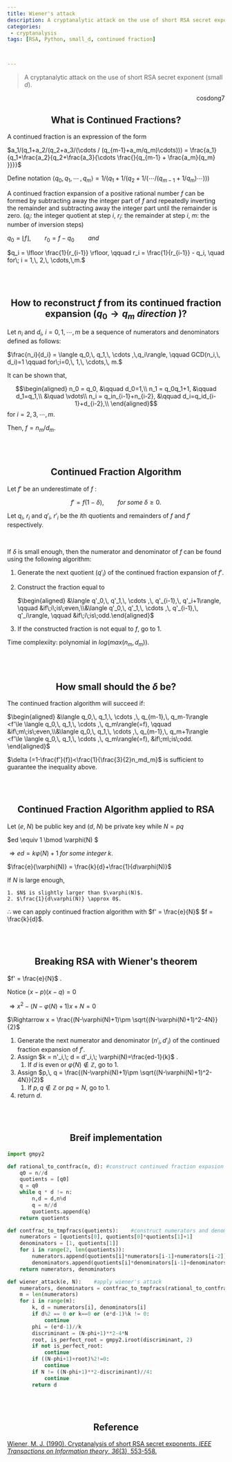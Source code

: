 ```yaml
---
title: Wiener's attack
description: A cryptanalytic attack on the use of short RSA secret exponent (small d).
categories:
 - cryptanalysis
tags: [RSA, Python, small_d, continued fraction]



---
```




> A cryptanalytic attack on the use of short RSA secret exponent (small $d$).

<div style="text-align: right"> cosdong7 </div>



## <center>What is Continued Fractions?</center>

A continued fraction is an expression of the form 

$a_1/(q_1+a_2/(q_2+a_3/(\cdots / (q_{m-1}+a_m/q_m)\cdots))) = \frac{a_1}{q_1+\frac{a_2}{q_2+\frac{a_3}{\cdots \frac{}{q_{m-1} + \frac{a_m}{q_m} }}}}$

Define notation $\langle q_0,\, q_1,\, \cdots\, ,\, q_m\rangle = 1/(q_1+1/(q_2+1/(\cdots / (q_{m-1}+1/q_m)\cdots)))$



A continued fraction expansion of a positive rational number $f$ can be formed by subtracting away the integer part of $f$ and repeatedly inverting the remainder and subtracting away the integer part until the remainder is zero. ($q_i$: the integer quotient at step $i$, $r_i$: the remainder at step $i$, $m$: the number of inversion steps)

$q_0 = \lfloor f \rfloor, \qquad r_0 = f-q_0 \qquad and$

$q_i = \lfloor \frac{1}{r_{i-1}} \rfloor, \qquad r_i = \frac{1}{r_{i-1}} - q_i, \quad for\; i = 1,\, 2,\, \cdots,\,m.$



<br>

<br>

## <center>How to reconstruct $f$ from its continued fraction expansion ($q_0 \rightarrow q_m\; direction$ )?</center>

Let $n_i$ and $d_i$, $i = 0,1,\cdots,m$ be a sequence of numerators and denominators defined as follows: 

$\frac{n_i}{d_i} = \langle q_0,\, q_1,\, \cdots ,\,q_i\rangle, \qquad GCD(n_i,\, d_i)=1 \qquad for\;i=0,\, 1,\, \cdots,\, m.$

It can be shown that,

$$\begin{aligned} n_0 = q_0, &\qquad d_0=1,\\ n_1 = q_0q_1+1, &\qquad d_1=q_1,\\ &\quad \vdots\\ n_i = q_in_{i-1}+n_{i-2}, &\qquad d_i=q_id_{i-1}+d_{i-2},\\  \end{aligned}$$  for $i = 2,\, 3,\, \cdots, \, m.$

Then, $f = n_m/d_m.$



<br>

<br>

## <center>Continued Fraction Algorithm</center>

Let $f'$ be an underestimate of $f$ :

$$f'=f(1-\delta),\qquad for\; some\; \delta \ge 0.$$

Let $q_i$, $r_i$ and $q'_i$, $r'_i$ be the $i$th quotients and remainders of $f$ and $f'$ respectively.

<br>

If $\delta$ is small enough, then the numerator and denominator of $f$ can be found using the following algorithm:

1. Generate the next quotient ($q'_i$) of the continued fraction expansion of $f'$.

2. Construct the fraction equal to 

   $\begin{aligned} &\langle q'_0,\, q'_1,\, \cdots ,\, q'_{i-1},\, q'_i+1\rangle, \qquad &if\;i\;is\;even,\\&\langle q'_0,\, q'_1,\, \cdots ,\, q'_{i-1},\, q'_i\rangle, \qquad &if\;i\;is\;odd.\end{aligned}$

3. If the constructed fraction is not equal to $f$, go to 1.

Time complexiity: polynomial in $log(max(n_m, \, d_m)).$



<br>

<br>



## <center>How small should the $\delta$ be?</center>

The continued fraction algorithm will succeed if:

$\begin{aligned} &\langle q_0,\, q_1,\, \cdots ,\, q_{m-1},\, q_m-1\rangle <f'\le \langle q_0,\, q_1,\, \cdots ,\, q_m\rangle(=f), \qquad &if\;m\;is\;even,\\&\langle q_0,\, q_1,\, \cdots ,\, q_{m-1},\, q_m+1\rangle <f'\le \langle q_0,\, q_1,\, \cdots ,\, q_m\rangle(=f),  &if\;m\;is\;odd. \end{aligned}$

$\delta (=1-\frac{f'}{f})<\frac{1}{\frac{3}{2}n_md_m}$ is sufficient to guarantee the inequality above. 



<br>

<br>



## <center>Continued Fraction Algorithm applied to RSA</center>

Let ($e, \; N$) be public key and ($d, \;N$) be private key while $N = pq$ 

$ed \equiv 1 \bmod \varphi(N) $

$\Rightarrow ed = k\varphi(N)+1\; for\; some\; integer\;k.$

$\frac{e}{\varphi(N)} = \frac{k}{d}+\frac{1}{d\varphi(N)}$

If $N$ is large enough, 

	1. $N$ is slightly larger than $\varphi(N)$.
 	2. $\frac{1}{d\varphi(N)} \approx 0$.

$\therefore$ we can apply continued fraction algorithm with $f' = \frac{e}{N}$  $f = \frac{k}{d}$.



<br>

<br>

## <center>Breaking RSA with Wiener's theorem </center>

$f' = \frac{e}{N}$ .



Notice $(x-p)(x-q) = 0$ 

$\Rightarrow x^2 -(N-\varphi(N)+1)x+N = 0$ 

$\Rightarrow  x = \frac{(N-\varphi(N)+1)\pm \sqrt{(N-\varphi(N)+1)^2-4N}}{2}$



1. Generate the next numerator and denominator ($n'_i,\, d'_i$) of the continued fraction expansion of $f'$. 
2. Assign $k = n'_i,\; d = d'_i,\; \varphi(N)=\frac{ed-1}{k}$ .
   1. If $d$ is even or $\varphi(N) \notin \mathbb{Z}$, go to 1.
3. Assign $p,\, q = \frac{(N-\varphi(N)+1)\pm \sqrt{(N-\varphi(N)+1)^2-4N}}{2}$
   1. If $p,\, q \notin \mathbb{Z}$ or $pq = N$, go to 1.
4. return $d$.



<br>

<br>

## <center>Breif implementation</center>

```python
import gmpy2

def rational_to_contfrac(n, d): #construct continued fraction expasion from n/d
    q0 = n//d
    quotients = [q0]
    q = q0
    while q * d != n:
        n,d = d,n%d
        q = n//d
        quotients.append(q)
    return quotients

def contfrac_to_tmpfracs(quotients):	#construct numerators and denominators from continued fraction expansion
    numerators = [quotients[0], quotients[0]*quotients[1]+1]
    denominators = [1, quotients[1]]
    for i in range(2, len(quotients)):
        numerators.append(quotients[i]*numerators[i-1]+numerators[i-2])
        denominators.append(quotients[i]*denominators[i-1]+denominators[i-2])
    return numerators, denominators

def wiener_attack(e, N):	#apply wiener's attack
    numerators, denominators = contfrac_to_tmpfracs(rational_to_contfrac(e, N))
    m = len(numerators)
    for i in range(m):
        k, d = numerators[i], denominators[i]
        if d%2 == 0 or k==0 or (e*d-1)%k != 0:
            continue
        phi = (e*d-1)//k
        discriminant = (N-phi+1)**2-4*N 
        root, is_perfect_root = gmpy2.iroot(discriminant, 2)
        if not is_perfect_root:
            continue
        if ((N-phi+1)+root)%2!=0:
            continue
        if N != ((N-phi+1)**2-discriminant)//4:
            continue
        return d

```



<br>

<br>



## <center>Reference</center>

[Wiener, M. J. (1990). Cryptanalysis of short RSA secret exponents. *IEEE Transactions on Information theory*, *36*(3), 553-558.](https://ieeexplore.ieee.org/abstract/document/54902?casa_token=HXFOf7_nzMAAAAAA:EK0EuMVoh6MCd2i27TowXexGgsMg_acsQdV4NRGPeh57uh22Mun9d1F0sQWEFNOR8wt_fsWxOQ)


